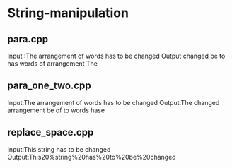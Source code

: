 String-manipulation
===================
para.cpp
--------

Input :The arrangement of words has to be changed
Output:changed be to has words of arrangement The

para_one_two.cpp
------------

Input:The arrangement of words has to be changed
Output:The changed arrangement be of to words hase

replace_space.cpp
-------------
Input:This string has to be changed
Output:This20%string%20has%20to%20be%20changed



